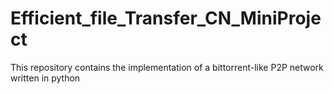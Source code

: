 # Efficient_file_Transfer_CN_MiniProject
This repository contains the implementation of a bittorrent-like P2P network written in python  
